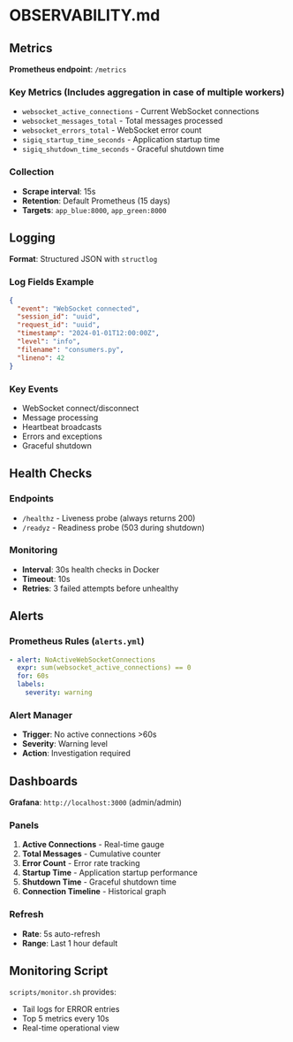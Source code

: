 # OBSERVABILITY.md

## Metrics

**Prometheus endpoint**: `/metrics`

### Key Metrics (Includes aggregation in case of multiple workers)
- `websocket_active_connections` - Current WebSocket connections
- `websocket_messages_total` - Total messages processed
- `websocket_errors_total` - WebSocket error count
- `sigiq_startup_time_seconds` - Application startup time
- `sigiq_shutdown_time_seconds` - Graceful shutdown time

### Collection
- **Scrape interval**: 15s
- **Retention**: Default Prometheus (15 days)
- **Targets**: `app_blue:8000`, `app_green:8000`

## Logging

**Format**: Structured JSON with `structlog`

### Log Fields Example
```json
{
  "event": "WebSocket connected",
  "session_id": "uuid",
  "request_id": "uuid", 
  "timestamp": "2024-01-01T12:00:00Z",
  "level": "info",
  "filename": "consumers.py",
  "lineno": 42
}
```

### Key Events
- WebSocket connect/disconnect
- Message processing
- Heartbeat broadcasts  
- Errors and exceptions
- Graceful shutdown

## Health Checks

### Endpoints
- `/healthz` - Liveness probe (always returns 200)
- `/readyz` - Readiness probe (503 during shutdown)

### Monitoring
- **Interval**: 30s health checks in Docker
- **Timeout**: 10s
- **Retries**: 3 failed attempts before unhealthy

## Alerts

### Prometheus Rules (`alerts.yml`)
```yaml
- alert: NoActiveWebSocketConnections
  expr: sum(websocket_active_connections) == 0
  for: 60s
  labels:
    severity: warning
```

### Alert Manager
- **Trigger**: No active connections >60s
- **Severity**: Warning level
- **Action**: Investigation required

## Dashboards

**Grafana**: `http://localhost:3000` (admin/admin)

### Panels
1. **Active Connections** - Real-time gauge
2. **Total Messages** - Cumulative counter  
3. **Error Count** - Error rate tracking
4. **Startup Time** - Application startup performance
5. **Shutdown Time** - Graceful shutdown time
6. **Connection Timeline** - Historical graph

### Refresh
- **Rate**: 5s auto-refresh
- **Range**: Last 1 hour default

## Monitoring Script

`scripts/monitor.sh` provides:
- Tail logs for ERROR entries
- Top 5 metrics every 10s
- Real-time operational view